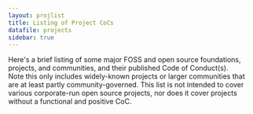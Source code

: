 ```yaml
---
layout: projlist
title: Listing of Project CoCs
datafile: projects
sidebar: true
---
```


Here's a brief listing of some major FOSS and open source foundations, 
projects, and communities, and their published Code of Conduct(s).  
Note this only includes widely-known projects or larger communities 
that are at least partly community-governed.  This list is not intended 
to cover various corporate-run open source projects, nor does it cover 
projects without a functional and positive CoC.

 
